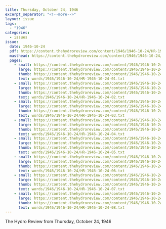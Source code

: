 ```yaml
---
title: Thursday, October 24, 1946
excerpt_separator: "<!--more-->"
layout: issue
tags:
  - "1946"
categories:
  - issues
issue:
  date: 1946-10-24
  pdf: https://content.thehydroreview.com/content/1946/1946-10-24/HR-1946-10-24.pdf
  masthead: https://content.thehydroreview.com/content/1946/1946-10-24/masthead/HR-1946-10-24.jpg
  pages:
    - small: https://content.thehydroreview.com/content/1946/1946-10-24/small/HR-1946-10-24-01.jpg
      large: https://content.thehydroreview.com/content/1946/1946-10-24/large/HR-1946-10-24-01.jpg
      thumb: https://content.thehydroreview.com/content/1946/1946-10-24/thumbnails/HR-1946-10-24-01.jpg
      text: words/1946/1946-10-24/HR-1946-10-24-01.txt
    - small: https://content.thehydroreview.com/content/1946/1946-10-24/small/HR-1946-10-24-02.jpg
      large: https://content.thehydroreview.com/content/1946/1946-10-24/large/HR-1946-10-24-02.jpg
      thumb: https://content.thehydroreview.com/content/1946/1946-10-24/thumbnails/HR-1946-10-24-02.jpg
      text: words/1946/1946-10-24/HR-1946-10-24-02.txt
    - small: https://content.thehydroreview.com/content/1946/1946-10-24/small/HR-1946-10-24-03.jpg
      large: https://content.thehydroreview.com/content/1946/1946-10-24/large/HR-1946-10-24-03.jpg
      thumb: https://content.thehydroreview.com/content/1946/1946-10-24/thumbnails/HR-1946-10-24-03.jpg
      text: words/1946/1946-10-24/HR-1946-10-24-03.txt
    - small: https://content.thehydroreview.com/content/1946/1946-10-24/small/HR-1946-10-24-04.jpg
      large: https://content.thehydroreview.com/content/1946/1946-10-24/large/HR-1946-10-24-04.jpg
      thumb: https://content.thehydroreview.com/content/1946/1946-10-24/thumbnails/HR-1946-10-24-04.jpg
      text: words/1946/1946-10-24/HR-1946-10-24-04.txt
    - small: https://content.thehydroreview.com/content/1946/1946-10-24/small/HR-1946-10-24-05.jpg
      large: https://content.thehydroreview.com/content/1946/1946-10-24/large/HR-1946-10-24-05.jpg
      thumb: https://content.thehydroreview.com/content/1946/1946-10-24/thumbnails/HR-1946-10-24-05.jpg
      text: words/1946/1946-10-24/HR-1946-10-24-05.txt
    - small: https://content.thehydroreview.com/content/1946/1946-10-24/small/HR-1946-10-24-06.jpg
      large: https://content.thehydroreview.com/content/1946/1946-10-24/large/HR-1946-10-24-06.jpg
      thumb: https://content.thehydroreview.com/content/1946/1946-10-24/thumbnails/HR-1946-10-24-06.jpg
      text: words/1946/1946-10-24/HR-1946-10-24-06.txt
    - small: https://content.thehydroreview.com/content/1946/1946-10-24/small/HR-1946-10-24-07.jpg
      large: https://content.thehydroreview.com/content/1946/1946-10-24/large/HR-1946-10-24-07.jpg
      thumb: https://content.thehydroreview.com/content/1946/1946-10-24/thumbnails/HR-1946-10-24-07.jpg
      text: words/1946/1946-10-24/HR-1946-10-24-07.txt
    - small: https://content.thehydroreview.com/content/1946/1946-10-24/small/HR-1946-10-24-08.jpg
      large: https://content.thehydroreview.com/content/1946/1946-10-24/large/HR-1946-10-24-08.jpg
      thumb: https://content.thehydroreview.com/content/1946/1946-10-24/thumbnails/HR-1946-10-24-08.jpg
      text: words/1946/1946-10-24/HR-1946-10-24-08.txt
---
```


The Hydro Review from Thursday, October 24, 1946

<!--more-->

